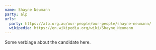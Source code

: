 ```yaml
---
name: Shayne Neumann
party: alp
urls:
  party: https://alp.org.au/our-people/our-people/shayne-neumann/
  wikipedia: https://en.wikipedia.org/wiki/Shayne_Neumann
---
```

Some verbiage about the candidate here.
